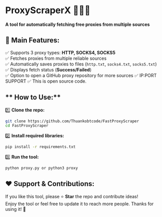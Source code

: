 # **ProxyScraperX** 🕵️‍♂️🔥  
**A tool for automatically fetching free proxies from multiple sources**  

## **📌 Main Features:**  
✅ Supports 3 proxy types: **HTTP, SOCKS4, SOCKS5**  
✅ Fetches proxies from multiple reliable sources  
✅ Automatically saves proxies to files (`http.txt`, `socks4.txt`, `socks5.txt`)  
✅ Displays fetch status (**Success/Failed**)  
✅ Option to open a GitHub proxy repository for more sources 
✅ IP:PORT SUPPORT
✅ This is open source code.
## ** How to Use:**  
1️⃣ **Clone the repo:**  
```bash
git clone https://github.com/Thuankobtcode/FastProxyScraper
cd FastProxyScraper
```  
2️⃣ **Install required libraries:**  
```bash
pip install -r requirements.txt
```  
3️⃣ **Run the tool:**  
```bash
python proxy.py or python3 proxy
```  
## **❤️ Support & Contributions:**  
If you like this tool, please ⭐ **Star** the repo and contribute ideas!  
Enjoy the tool or feel free to update it to reach more people. Thanks for using it! 🚀
